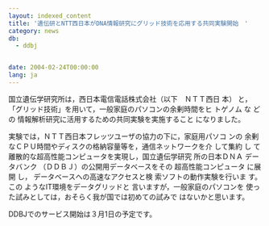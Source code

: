 ```yaml
---
layout: indexed_content
title: '遺伝研とNTT西日本がDNA情報研究にグリッド技術を応用する共同実験開始　'
category: news
db:
  - ddbj


date: 2004-02-24T00:00:00
lang: ja
---
```


国立遺伝学研究所は，西日本電信電話株式会社（以下　ＮＴＴ西日 本） と， 「グリッド技術」を用いて，一般家庭のパソコンの余剰時間をヒ トゲノム な どの 情報解析研究に活用するための共同実験を実施すること になりました。

<p>実験では，ＮＴＴ西日本フレッツユーザの協力の下に，家庭用パソコ ンの 余剰なＣＰＵ時間やディスクの格納容量等を，通信ネットワークを介 して集約 し て 離散的な超高性能コンピュータを実現し，国立遺伝学研究 所の日本ＤＮＡ デー タバンク （ＤＤＢＪ）の公開用データベースをその 超高性能コンピュータ に展開 し， データベースへの高速なアクセスと検 索ソフトの動作実験を行いま す。 この ようなIT環境をデータグリッドと 言いますが，一般家庭のパソコンを 使っ た試みとしては，おそらく我が国では初めての試みで はないかと思います。</p>

<p>DDBJでのサービス開始は３月1日の予定です。</p>
